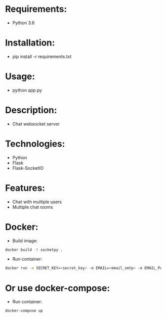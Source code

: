 # Requirements:
- Python 3.6

# Installation:
- pip install -r requirements.txt

# Usage:
- python app.py

# Description:
- Chat websocket server

# Technologies:
- Python
- Flask
- Flask-SocketIO

# Features:
- Chat with multiple users
- Multiple chat rooms

# Docker:

- Build image:
```bash
docker build -t socketpy .
```

- Run container:
```bash
docker run -e SECRET_KEY=<secret_key> -e EMAIL=<email_smtp> -e EMAIL_PASSWORD=<email_smtp_password>  -p <port_you_want>:5000 socketpy
```

# Or use docker-compose:

- Run container:
```bash
docker-compose up
```